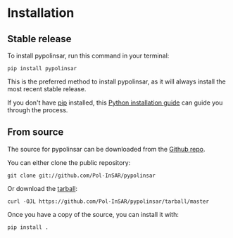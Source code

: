 # Installation

## Stable release

To install pypolinsar, run this command in your
terminal:

``` console
pip install pypolinsar
```

This is the preferred method to install pypolinsar, as it will always install the most recent stable release.

If you don't have [pip][] installed, this [Python installation guide][]
can guide you through the process.

## From source

The source for pypolinsar can be downloaded from
the [Github repo][].

You can either clone the public repository:

``` console
git clone git://github.com/Pol-InSAR/pypolinsar
```

Or download the [tarball][]:

``` console
curl -OJL https://github.com/Pol-InSAR/pypolinsar/tarball/master
```

Once you have a copy of the source, you can install it with:

``` console
pip install .
```

  [pip]: https://pip.pypa.io
  [Python installation guide]: http://docs.python-guide.org/en/latest/starting/installation/
  [Github repo]: https://github.com/%7B%7B%20cookiecutter.github_username%20%7D%7D/%7B%7B%20cookiecutter.project_slug%20%7D%7D
  [tarball]: https://github.com/%7B%7B%20cookiecutter.github_username%20%7D%7D/%7B%7B%20cookiecutter.project_slug%20%7D%7D/tarball/master
